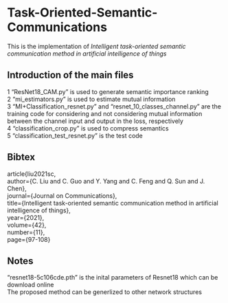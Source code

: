 # Task-Oriented-Semantic-Communications

This is the implementation of *Intelligent task-oriented semantic communication method in artificial intelligence of things*<br />

## Introduction of the main files
1 “ResNet18_CAM.py” is used to generate semantic importance ranking<br />
2 “mi_estimators.py” is used to estimate mutual information<br />
3 “MI+Classification_resnet.py” and “resnet_10_classes_channel.py” are the training code for considering and not considering mutual information between the channel input and output in the loss, respectively<br />
4 “classification_crop.py” is used to compress semantics<br />
5 “classification_test_resnet.py” is the test code<br />


## Bibtex
article{liu2021sc,<br />
  author={C. Liu and C. Guo and Y. Yang and C. Feng and Q. Sun and J. Chen},<br />
  journal={Journal on Communications}, <br />
  title={Intelligent task-oriented semantic communication method in artificial intelligence of things}, <br />
  year={2021},<br />
  volume={42},<br />
  number={11},<br />
  page={97-108}<br />
  
## Notes
“resnet18-5c106cde.pth” is the inital parameters of Resnet18 which can be download online<br />
The proposed method can be generlized to other network structures
